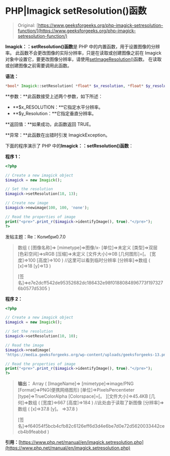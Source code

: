# PHP|Imagick setResolution()函数

> Original: [https://www.geeksforgeeks.org/php-imagick-setresolution-function/](https://www.geeksforgeeks.org/php-imagick-setresolution-function/)

**Imagick：：setResolution()函数**是 PHP 中的内置函数，用于设置图像的分辨率。 此函数不会更改图像的实际分辨率，只是在读取或创建图像之前在 Imagick 对象中设置它，要更改图像分辨率，请使用[setImageResolution()](https://www.geeksforgeeks.org/php-imagick-setimageresolution-function/)函数。 在读取或创建图像之前需要调用此函数。

**语法：**

```php
*bool* Imagick::setResolution( *float* $x_resolution, *float* $y_resolution )
```

**参数：**此函数接受上述两个参数，如下所述：

*   **$x_RESOLUTION：**它指定水平分辨率。
*   **$y_Resolution：**它指定垂直分辨率。

**返回值：**如果成功，此函数返回 TRUE。

**异常：**此函数在出错时引发 ImagickException。

下面的程序演示了 PHP 中的**Imagick：：setResolution()函数**：

**程序 1：**

```php
<?php

// Create a new imagick object
$imagick = new Imagick();

// Set the resolution
$imagick->setResolution(18, 13);

// Create new image
$imagick->newimage(100, 100, 'none');   

// Read the properties of image
print("<pre>".print_r($imagick->identifyImage(), true)."</pre>");
?>
```

发帖主题：Re：Колибри0.7.0

> 数组
> (
> [图像名称]=>
> [mimetype]=>图像/x-
> [单位]=>未定义
> [类型]=>双层
> [色彩空间]=>sRGB
> [压缩]=>未定义
> [文件大小]=>0B
> [几何图形]=[。
> [宽度]=>100
> [高度]=>100
> )
> //这里可以看到临时分辨率
> [分辨率]=>数组
> (
> [x]=>18
> [y]=>13
> )
> 
> [签名]=>e7e2dcff542de95352682dc186432e98f0188084896773f1973276b0577d5305
> )

**程序 2：**

```php
<?php

// Create a new imagick object
$imagick = new Imagick();

// Set the resolution
$imagick->setResolution(10, 10);

// Read the image
$imagick->readimage(
'https://media.geeksforgeeks.org/wp-content/uploads/geeksforgeeks-13.png');

// Read the properties of image
print("<pre>".print_r($imagick->identifyImage(), true)."</pre>");
?>
```

> **输出：**
> Array
> (
> [ImageName]=>
> [mimetype]=>image/PNG
> [Format]=>PNG(便携网络图形)
> [单位]=>PixelsPercentieter
> [type]=>TrueColorAlpha
> [Colorspace]=[。 ][文件大小]=>45.4KB
> [几何]=>数组
> (
> [宽度]=>667
> [高度]=>184
> )
> //此处由于读取了新图像
> [分辨率]=>数组
> (
> [x]=>37.8
> [y]。 =>37.8
> )
> 
> [签名]=>f64054f5bcb4cfb82c6126eff6d3d4e6be7d0e72d5620033442cecb4b9feabbd
> )

**引用：**[https://www.php.net/manual/en/imagick.setresolution.php](https://www.php.net/manual/en/imagick.setresolution.php)